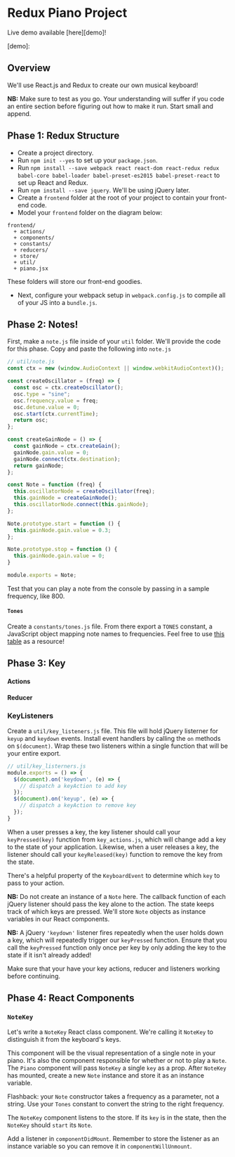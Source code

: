 # Redux Piano Project

Live demo available [here][demo]!

[demo]:

## Overview
We'll use React.js and Redux to create our own musical keyboard!

**NB:** Make sure to test as you go. Your understanding will suffer if you code an entire section before figuring out how to make it run. Start small and append.

## Phase 1: Redux Structure

* Create a project directory.
* Run `npm init --yes` to set up your `package.json`.
* Run `npm install --save webpack react react-dom react-redux redux babel-core babel-loader babel-preset-es2015 babel-preset-react` to set up React and Redux.
* Run `npm install --save jquery`. We'll be using jQuery later.
* Create a `frontend` folder at the root of your project to contain your front-end code.
* Model your `frontend` folder on the diagram below:

```
frontend/
  + actions/
  + components/
  + constants/
  + reducers/
  + store/
  + util/
  + piano.jsx
```

These folders will store our front-end goodies.
* Next, configure your webpack setup in `webpack.config.js` to compile all of your JS into a `bundle.js`.

## Phase 2: Notes!

First, make a `note.js` file inside of your `util` folder. We'll provide the code for this phase. Copy and paste the following into `note.js`

```js
// util/note.js
const ctx = new (window.AudioContext || window.webkitAudioContext)();

const createOscillator = (freq) => {
  const osc = ctx.createOscillator();
  osc.type = "sine";
  osc.frequency.value = freq;
  osc.detune.value = 0;
  osc.start(ctx.currentTime);
  return osc;
};

const createGainNode = () => {
  const gainNode = ctx.createGain();
  gainNode.gain.value = 0;
  gainNode.connect(ctx.destination);
  return gainNode;
};

const Note = function (freq) {
  this.oscillatorNode = createOscillator(freq);
  this.gainNode = createGainNode();
  this.oscillatorNode.connect(this.gainNode);
};

Note.prototype.start = function () {
  this.gainNode.gain.value = 0.3;
};

Note.prototype.stop = function () {
  this.gainNode.gain.value = 0;
}

module.exports = Note;
```

Test that you can play a note from the console by passing in a sample frequency, like 800.

#### `Tones`

Create a `constants/tones.js` file. From there export a `TONES` constant, a JavaScript object mapping note names to frequencies. Feel free to use [this table][note-frequencies] as a resource!

[note-frequencies]: http://www.phy.mtu.edu/~suits/notefreqs.html

## Phase 3: Key

#### Actions

#### Reducer

### KeyListeners

Create a `util/key_listeners.js` file. This file will hold jQuery listerner for `keyup` and `keydown` events. Install event handlers by calling the `on` methods on `$(document)`. Wrap these two listeners within a single function that will be your entire export.

```js
// util/key_listerners.js
module.exports = () => {
  $(document).on('keydown', (e) => {
    // dispatch a keyAction to add key
  });
  $(document).on('keyup', (e) => {
    // dispatch a keyAction to remove key
  });
}
```

When a user presses a key, the key listener should call your `keyPressed(key)` function from `key_actions.js`, which will change add a key to the state of your application. Likewise, when a user releases a key, the listener should call your `keyReleased(key)` function to remove the key from the state.

There's a helpful property of the `KeyboardEvent` to determine which `key` to pass to your action.

**NB:** Do not create an instance of a `Note` here. The callback function of each jQuery listener should pass the key alone to the action. The state keeps track of which keys are pressed. We'll store `Note` objects as instance variables in our React components.

**NB:** A jQuery `'keydown'` listener fires repeatedly when the user holds down a key, which will repeatedly trigger our `keyPressed` function. Ensure that you call the `keyPressed` function only once per key by only adding the key to the state if it isn't already added!

Make sure that your have your key actions, reducer and listeners working before continuing.

## Phase 4: React Components

### `NoteKey`

Let's write a `NoteKey` React class component. We're calling it `NoteKey` to distinguish it from the keyboard's keys.

This component will be the visual representation of a single note in your piano. It's also the component responsible for whether or not to play a `Note`. The `Piano` component will pass `NoteKey` a single `key` as a prop. After `NoteKey` has mounted, create a new `Note` instance and store it as an instance variable.

Flashback: your `Note` constructor takes a frequency as a parameter, not a string. Use your `Tones` constant to convert the string to the right frequency.

The `NoteKey` component listens to the store. If its `key` is in the state, then the `NoteKey` should `start` its `Note`.

Add a listener in `componentDidMount`. Remember to store the listener as an instance variable so you can remove it in `componentWillUnmount`.

